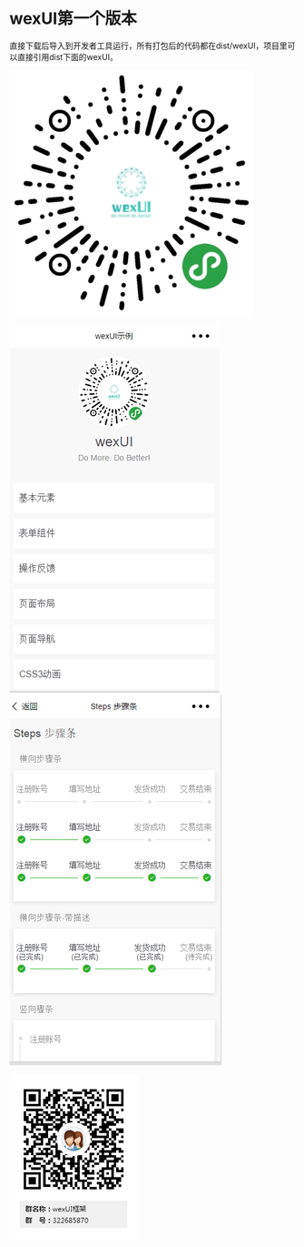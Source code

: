 # wexUI第一个版本

直接下载后导入到开发者工具运行，所有打包后的代码都在dist/wexUI，项目里可以直接引用dist下面的wexUI。

 ![image](https://github.com/1020431880/wexUI/blob/master/example/images/logo.png)
 
![image](https://github.com/1020431880/wexUI/blob/master/example/images/demo1.png)
![image](https://github.com/1020431880/wexUI/blob/master/example/images/demo2.png)


 ![image](https://github.com/1020431880/wexUI/blob/master/example/images/wexUI%E6%A1%86%E6%9E%B6%E7%BE%A4%E4%BA%8C%E7%BB%B4%E7%A0%81.png)
